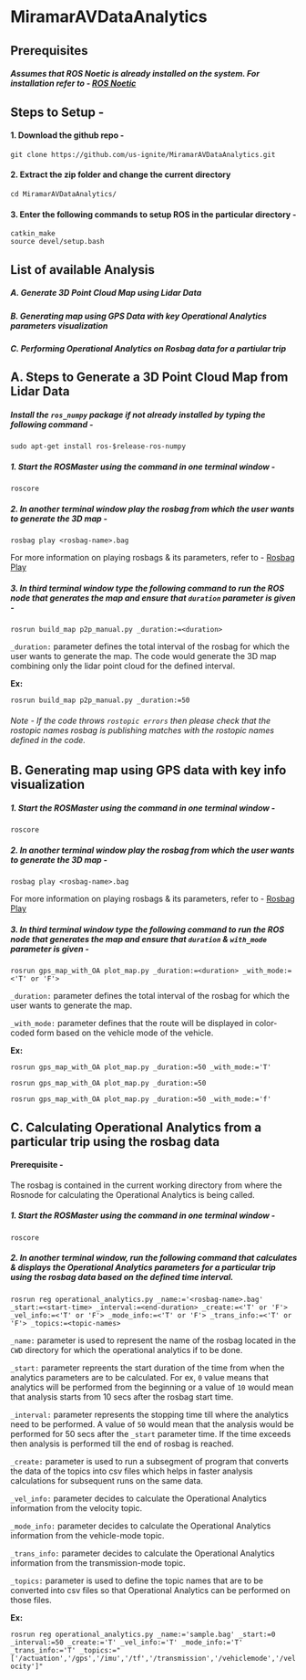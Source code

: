 # MiramarAVDataAnalytics


## Prerequisites

##### Assumes that ROS Noetic is already installed on the system. For installation refer to - [ROS Noetic](http://wiki.ros.org/noetic/Installation/Ubuntu)

## Steps to Setup -

#### 1. **Download the github repo -**
```
git clone https://github.com/us-ignite/MiramarAVDataAnalytics.git
```
#### 2. Extract the zip folder and change the current directory 
```
cd MiramarAVDataAnalytics/ 
```
#### 3. Enter the following commands to setup ROS in the particular directory - 
```
catkin_make
source devel/setup.bash
```
## List of available Analysis
##### A. Generate 3D Point Cloud Map using Lidar Data
##### B. Generating map using GPS Data with key Operational Analytics parameters visualization
##### C. Performing Operational Analytics on Rosbag data for a partiular trip
## A. Steps to Generate a 3D Point Cloud Map from Lidar Data
##### Install the `ros_numpy` package if not already installed by typing the following command - 
```
sudo apt-get install ros-$release-ros-numpy
```
##### 1. Start the ROSMaster using the command in one terminal window - 
```
roscore
```
##### 2. In another terminal window play the rosbag from which the user wants to generate the 3D map - 
```
rosbag play <rosbag-name>.bag
```
For more information on playing rosbags & its parameters, refer to - [Rosbag Play](http://wiki.ros.org/rosbag/Commandline#play)
##### 3. In third terminal window type the following command to run the ROS node that generates the map and ensure that `duration` parameter is given -
```
rosrun build_map p2p_manual.py _duration:=<duration>
```

`_duration:` parameter defines the total interval of the rosbag for which the user wants to generate the map. The code would generate the 3D map combining only the lidar point cloud for the defined interval.

**Ex:**

`rosrun build_map p2p_manual.py _duration:=50`

###### Note - If the code throws `rostopic errors` then please check that the rostopic names rosbag is publishing matches with the rostopic names defined in the code. 

## B. Generating map using GPS data with key info visualization
##### 1. Start the ROSMaster using the command in one terminal window - 
```
roscore
```
##### 2. In another terminal window play the rosbag from which the user wants to generate the 3D map - 
```
rosbag play <rosbag-name>.bag
```
For more information on playing rosbags & its parameters, refer to - [Rosbag Play](http://wiki.ros.org/rosbag/Commandline#play)
##### 3. In third terminal window type the following command to run the ROS node that generates the map and ensure that `duration` & `with_mode` parameter is given -
```
rosrun gps_map_with_OA plot_map.py _duration:=<duration> _with_mode:=<'T' or 'F'>
```

`_duration:` parameter defines the total interval of the rosbag for which the user wants to generate the map.

`_with_mode:` parameter defines that the route will be displayed in color-coded form based on the vehicle mode of the vehicle.

**Ex:**

`rosrun gps_map_with_OA plot_map.py _duration:=50 _with_mode:='T'`

`rosrun gps_map_with_OA plot_map.py _duration:=50`

`rosrun gps_map_with_OA plot_map.py _duration:=50 _with_mode:='f'`
## C. Calculating Operational Analytics from a particular trip using the rosbag data
#### Prerequisite - 

The rosbag is contained in the current working directory from where the Rosnode for calculating the Operational Analytics is being called.
##### 1. Start the ROSMaster using the command in one terminal window - 
```
roscore
```
##### 2. In another terminal window, run the following command that calculates & displays the Operational Analytics parameters for a particular trip using the rosbag data based on the defined time interval.
```
rosrun reg operational_analytics.py _name:='<rosbag-name>.bag' _start:=<start-time> _interval:=<end-duration> _create:=<'T' or 'F'> _vel_info:=<'T' or 'F'> _mode_info:=<'T' or 'F'> _trans_info:=<'T' or 'F'> _topics:=<topic-names>
```

`_name:` parameter is used to represent the name of the rosbag located in the `CWD` directory for which the operational analytics if to be done.

`_start:` parameter repreents the start duration of the time from when the analytics parameters are to be calculated. For ex, `0` value means that analytics will be performed from the beginning or a value of `10` would mean that analysis starts from 10 secs after the rosbag start time.

`_interval:` parameter represents the stopping time till where the analytics need to be performed. A value of `50` would mean that the analysis would be performed for 50 secs after the `_start` parameter time. If the time exceeds then analysis is performed till the end of rosbag is reached.

`_create:` parameter is used to run a subsegment of program that converts the data of the topics into csv files which helps in faster analysis calculations for subsequent runs on the same data.

`_vel_info:` parameter decides to calculate the Operational Analytics information from the velocity topic.

`_mode_info:` parameter decides to calculate the Operational Analytics information from the vehicle-mode topic.

`_trans_info:` parameter decides to calculate the Operational Analytics information from the transmission-mode topic.

`_topics:` parameter is used to define the topic names that are to be converted into csv files so that Operational Analytics can be performed on those files.

**Ex:**

`rosrun reg operational_analytics.py _name:='sample.bag' _start:=0 _interval:=50 _create:='T' _vel_info:='T' _mode_info:='T' _trans_info:='T' _topics:="['/actuation','/gps','/imu','/tf','/transmission','/vehiclemode','/velocity']"`
